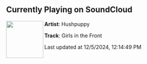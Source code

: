 ## Currently Playing on SoundCloud

[<img align="left" width="100" src="https://i1.sndcdn.com/artworks-yDwAt0sUMMtVo1S5-ImVmug-t500x500.png">](https://soundcloud.com/hushpuppymusic/hushpuppy-girls-in-the-front)

**Artist**: Hushpuppy 

**Track**: Girls in the Front

Last updated at 12/5/2024, 12:14:49 PM
